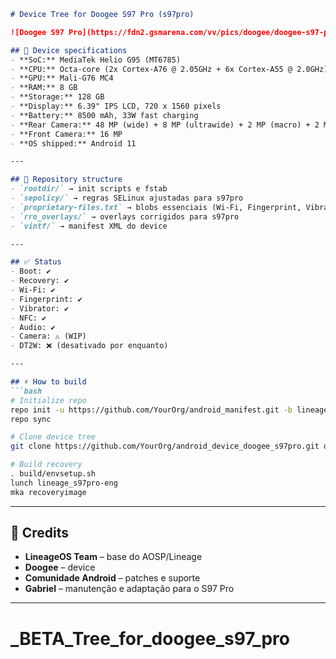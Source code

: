 
```markdown
# Device Tree for Doogee S97 Pro (s97pro)

![Doogee S97 Pro](https://fdn2.gsmarena.com/vv/pics/doogee/doogee-s97-pro-1.jpg)

## 📱 Device specifications
- **SoC:** MediaTek Helio G95 (MT6785)
- **CPU:** Octa-core (2x Cortex-A76 @ 2.05GHz + 6x Cortex-A55 @ 2.0GHz)
- **GPU:** Mali-G76 MC4
- **RAM:** 8 GB
- **Storage:** 128 GB
- **Display:** 6.39" IPS LCD, 720 x 1560 pixels
- **Battery:** 8500 mAh, 33W fast charging
- **Rear Camera:** 48 MP (wide) + 8 MP (ultrawide) + 2 MP (macro) + 2 MP (depth)
- **Front Camera:** 16 MP
- **OS shipped:** Android 11

---

## 📂 Repository structure
- `rootdir/` → init scripts e fstab  
- `sepolicy/` → regras SELinux ajustadas para s97pro  
- `proprietary-files.txt` → blobs essenciais (Wi-Fi, Fingerprint, Vibrator, NFC)  
- `rro_overlays/` → overlays corrigidos para s97pro  
- `vintf/` → manifest XML do device  

---

## ✅ Status
- Boot: ✔️  
- Recovery: ✔️  
- Wi-Fi: ✔️  
- Fingerprint: ✔️  
- Vibrator: ✔️  
- NFC: ✔️  
- Audio: ✔️  
- Camera: ⚠️ (WIP)  
- DT2W: ❌ (desativado por enquanto)

---

## ⚡ How to build
```bash
# Initialize repo
repo init -u https://github.com/YourOrg/android_manifest.git -b lineage-20.0
repo sync

# Clone device tree
git clone https://github.com/YourOrg/android_device_doogee_s97pro.git device/doogee/s97pro

# Build recovery
. build/envsetup.sh
lunch lineage_s97pro-eng
mka recoveryimage
```

---

## 🙌 Credits
- **LineageOS Team** – base do AOSP/Lineage  
- **Doogee** – device  
- **Comunidade Android** – patches e suporte  
- **Gabriel** – manutenção e adaptação para o S97 Pro  

---
# _BETA_Tree_for_doogee_s97_pro
